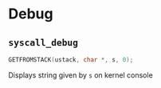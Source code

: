 # Debug

## `syscall_debug`

````C
GETFROMSTACK(ustack, char *, s, 0);
````

Displays string given by `s` on kernel console
